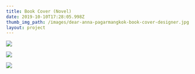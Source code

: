```yaml
---
title: Book Cover (Novel)
date: 2019-10-10T17:28:05.998Z
thumb_img_path: /images/dear-anna-pagarmangkok-book-cover-designer.jpg
layout: project
---
```

![](/images/dear-anna-pagarmangkok-book-cover-design.jpg)

![](/images/ajengan-hamid-pagarmangkok-book-cover-design.jpg)

![](/images/cinta-tak-sebencanda-itu-pagarmangkok-book-cover-design.jpg)

